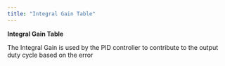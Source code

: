 ```yaml
---
title: "Integral Gain Table"
---
```


**Integral Gain Table**


The Integral Gain is used by the PID controller to contribute to the output duty cycle based on the error&nbsp;

